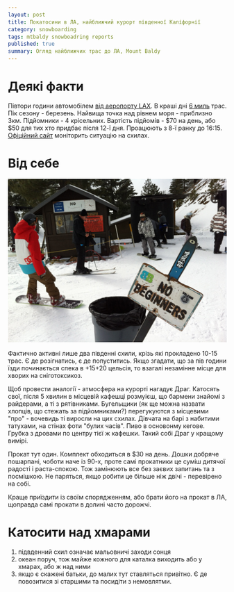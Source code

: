 ```yaml
---
layout: post
title: Покатосини в ЛА, найближчий курорт південної Каліфорнії 
category: snowboarding
tags: mtbaldy snowboadring reports
published: true
summary: Огляд найближчих трас до ЛА, Mount Baldy
---
```


# Деякі факти

Півтори години автомобілем [від аеропорту LAX](https://maps.google.com/maps?f=d&source=s_d&saddr=LAX&daddr=Mt+Baldy+Ski+Lifts+Inc,+8401+Mt+Baldy+Rd,+Mt+Baldy,+CA,+США&hl=uk&geocode=FVjqBQIdrFHx-CHxrYtpV3uodym1T7IT0rDCgDHxrYtpV3uodw%3BFajTCgIdeA_9-CHHrCE2PQGTLCm5qRforT7DgDHHrCE2PQGTLA&aq=0&oq=mt+b&sll=34.089794,-118.015686&sspn=0.849553,1.558685&vpsrc=0&t=h&mra=ls&ie=UTF8&z=10). В краші дні [6 миль](https://www.google.com/#hl=uk&output=search&q=6+miles+in+km&oq=6+miles+in+km&fp=f6551aa5f20c8927) трас. Пік сезону - березень. Найвища точка над рівнем моря - приблизно 3км. Підйомники - 4 крісельних. Вартість підйомів - $70 на день, або $50 для тих хто придбає після 12-ї дня. Проацюють з 8-ї ранку до 16:15. [Офіційний сайт](http://www.mtbaldyskilifts.com/) моніторить ситуацію на схилах.

# Від себе

![No beginners](/i/IMG_0346.jpg "Вас попередили")

Фактично активні лише два південні схили, крізь які прокладено 10-15 трас. Є де розігнатись, є де попуститись. Якщо згадати, що за пів години їзди починається спека в +15+20 цельсія, то взагалі незамінне місце для хворих на сніготоксикоз. 

Щоб провести аналогії - атмосфера на курорті нагадує Драг. Катосять свої, після 5 хвилин в місцевій кафешці розмуієш, що бармени знайомі з райдерами, а ті з рятівниками. Бугельщики (як ще можна назвати хлопців, що стежать за підйомниками?) перегукуются з місцевими "про" - вочевидь ті виросли на цих схилах. Дівчата на барі з набитими татухами, на стінах фоти "булих часів". Пиво в основонму кегове. Грубка з дровами по центру тієї ж кафешки. Такий собі Драг у кращому вимірі.

Прокат тут один. Комплект обходиться в $30 на день. Дошки добряче пошарпані, чоботи наче із 90-х, проте самі прокатники це суміш дитячої радості і раста-спокою. Тож замінюють все без заєвих запитань та з посмішкою. Не паряться, якщо робити це більше ніж двічі - перевірено на собі.

Краще приїздити із своїм спорядженням, або брати його на прокат в ЛА, щоправда самі прокати в долині часто дорожчі. 

# Катосити над хмарами
1. підвденний схил означає мальовничі заходи сонця
2. океан поруч, тож майже кожного для каталка виходить або у хмарах, або ж над ними
3. якщо є скажені батьки, до малих тут ставляться привітно. Є де повозитися зі старшими та посидіти з немовлятми.






